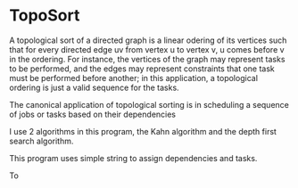 # TopoSort

A topological sort of a directed graph is a linear odering of its vertices such that for every directed edge uv from vertex u to vertex v, u comes before v in the ordering. For instance, the vertices of the graph may represent tasks to be performed, and the edges may represent constraints that one task must be performed before another; in this application, a topological ordering is just a valid sequence for the tasks.

The canonical application of topological sorting is in scheduling a sequence of jobs or tasks based on their dependencies

I use 2 algorithms in this program, the Kahn algorithm and the depth first search algorithm.

This program uses simple string to assign dependencies and tasks.

To 
